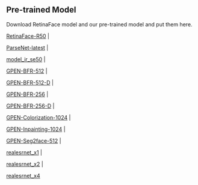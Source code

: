 ## Pre-trained Model

Download RetinaFace model and our pre-trained model and put them here.

[RetinaFace-R50](https://public-vigen-video.oss-cn-shanghai.aliyuncs.com/robin/models/RetinaFace-R50.pth?OSSAccessKeyId=LTAI4G6bfnyW4TA4wFUXTYBe&Expires=1961116085&Signature=GlUNW6%2B8FxvxWmE9jKIZYOOciKQ%3D) | 

[ParseNet-latest](https://public-vigen-video.oss-cn-shanghai.aliyuncs.com/robin/models/ParseNet-latest.pth?OSSAccessKeyId=LTAI4G6bfnyW4TA4wFUXTYBe&Expires=1961116134&Signature=bnMwU1JogmNbARto6G%2B7iaJQCHs%3D) | 

[model_ir_se50](https://public-vigen-video.oss-cn-shanghai.aliyuncs.com/robin/models/model_ir_se50.pth?OSSAccessKeyId=LTAI4G6bfnyW4TA4wFUXTYBe&Expires=1961116170&Signature=jEyBslytwpWoh5DfKvYe2H31GgE%3D) | 

[GPEN-BFR-512](https://public-vigen-video.oss-cn-shanghai.aliyuncs.com/robin/models/GPEN-BFR-512.pth?OSSAccessKeyId=LTAI4G6bfnyW4TA4wFUXTYBe&Expires=1961116208&Signature=hBgvVvKVSNGeXqT8glG%2Bd2t2OKc%3D) | 

[GPEN-BFR-512-D](https://public-vigen-video.oss-cn-shanghai.aliyuncs.com/robin/models/GPEN-BFR-512-D.pth?OSSAccessKeyId=LTAI4G6bfnyW4TA4wFUXTYBe&Expires=1961116234&Signature=mP7MvYhKjbsIM2lhmuaEysssWpc%3D) | 

[GPEN-BFR-256](https://public-vigen-video.oss-cn-shanghai.aliyuncs.com/robin/models/GPEN-BFR-256.pth?OSSAccessKeyId=LTAI4G6bfnyW4TA4wFUXTYBe&Expires=1961116259&Signature=kMGJLSHqnvzzzqwtjUVBgngzX2s%3D) | 

[GPEN-BFR-256-D](https://public-vigen-video.oss-cn-shanghai.aliyuncs.com/robin/models/GPEN-BFR-256-D.pth?OSSAccessKeyId=LTAI4G6bfnyW4TA4wFUXTYBe&Expires=1961116288&Signature=b7NCfHFzyqKh%2BfaLrRCwMIIZ2HA%3D) | 

[GPEN-Colorization-1024](https://public-vigen-video.oss-cn-shanghai.aliyuncs.com/robin/models/GPEN-Colorization-1024.pth?OSSAccessKeyId=LTAI4G6bfnyW4TA4wFUXTYBe&Expires=1961116315&Signature=9tPavW2h%2F1LhIKiXj73sTQoWqcc%3D) | 

[GPEN-Inpainting-1024](https://public-vigen-video.oss-cn-shanghai.aliyuncs.com/robin/models/GPEN-Inpainting-1024.pth?OSSAccessKeyId=LTAI4G6bfnyW4TA4wFUXTYBe&Expires=1961116338&Signature=tvYhdLaLgW7UdcUrApXp2jsek8w%3D) | 

[GPEN-Seg2face-512](https://public-vigen-video.oss-cn-shanghai.aliyuncs.com/robin/models/GPEN-Seg2face-512.pth?OSSAccessKeyId=LTAI4G6bfnyW4TA4wFUXTYBe&Expires=1961116362&Signature=VOaHmjFy5YVBjMoNTpVk2KDJx9k%3D) | 

[realesrnet_x1](https://public-vigen-video.oss-cn-shanghai.aliyuncs.com/robin/models/realesrnet_x1.pth?OSSAccessKeyId=LTAI4G6bfnyW4TA4wFUXTYBe&Expires=1968049923&Signature=omV%2Fb8Jibkgl1FggsR%2B821jQvOI%3D) | 

[realesrnet_x2](https://public-vigen-video.oss-cn-shanghai.aliyuncs.com/robin/models/realesrnet_x2.pth?OSSAccessKeyId=LTAI4G6bfnyW4TA4wFUXTYBe&Expires=1962694780&Signature=lI%2FolhA%2FyigiTRvoDIVbtMIyhjI%3D) | 

[realesrnet_x4](https://public-vigen-video.oss-cn-shanghai.aliyuncs.com/robin/models/realesrnet_x4.pth?OSSAccessKeyId=LTAI4G6bfnyW4TA4wFUXTYBe&Expires=1962694847&Signature=MA5E%2FLp88oCz4kFINWdmeuSh7c4%3D)